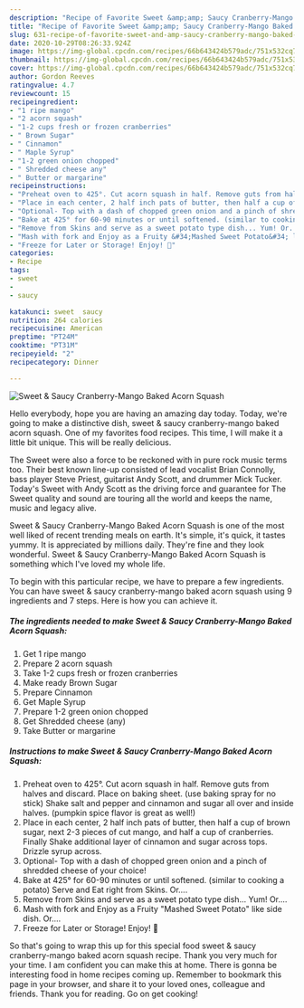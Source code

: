 ```yaml
---
description: "Recipe of Favorite Sweet &amp;amp; Saucy Cranberry-Mango Baked Acorn Squash"
title: "Recipe of Favorite Sweet &amp;amp; Saucy Cranberry-Mango Baked Acorn Squash"
slug: 631-recipe-of-favorite-sweet-and-amp-saucy-cranberry-mango-baked-acorn-squash
date: 2020-10-29T08:26:33.924Z
image: https://img-global.cpcdn.com/recipes/66b643424b579adc/751x532cq70/sweet-saucy-cranberry-mango-baked-acorn-squash-recipe-main-photo.jpg
thumbnail: https://img-global.cpcdn.com/recipes/66b643424b579adc/751x532cq70/sweet-saucy-cranberry-mango-baked-acorn-squash-recipe-main-photo.jpg
cover: https://img-global.cpcdn.com/recipes/66b643424b579adc/751x532cq70/sweet-saucy-cranberry-mango-baked-acorn-squash-recipe-main-photo.jpg
author: Gordon Reeves
ratingvalue: 4.7
reviewcount: 15
recipeingredient:
- "1 ripe mango"
- "2 acorn squash"
- "1-2 cups fresh or frozen cranberries"
- " Brown Sugar"
- " Cinnamon"
- " Maple Syrup"
- "1-2 green onion chopped"
- " Shredded cheese any"
- " Butter or margarine"
recipeinstructions:
- "Preheat oven to 425°. Cut acorn squash in half. Remove guts from halves and discard. Place on baking sheet. (use baking spray for no stick) Shake salt and pepper and cinnamon and sugar all over and inside halves. (pumpkin spice flavor is great as well!)"
- "Place in each center, 2 half inch pats of butter, then half a cup of brown sugar, next 2-3 pieces of cut mango, and half a cup of cranberries. Finally Shake additional layer of cinnamon and sugar across tops. Drizzle syrup across."
- "Optional- Top with a dash of chopped green onion and a pinch of shredded cheese of your choice!"
- "Bake at 425° for 60-90 minutes or until softened. (similar to cooking a potato) Serve and Eat right from Skins. Or...."
- "Remove from Skins and serve as a sweet potato type dish... Yum! Or...."
- "Mash with fork and Enjoy as a Fruity &#34;Mashed Sweet Potato&#34; like side dish. Or...."
- "Freeze for Later or Storage! Enjoy! 💛"
categories:
- Recipe
tags:
- sweet
- 
- saucy

katakunci: sweet  saucy 
nutrition: 264 calories
recipecuisine: American
preptime: "PT24M"
cooktime: "PT31M"
recipeyield: "2"
recipecategory: Dinner

---
```



![Sweet &amp; Saucy Cranberry-Mango Baked Acorn Squash](https://img-global.cpcdn.com/recipes/66b643424b579adc/751x532cq70/sweet-saucy-cranberry-mango-baked-acorn-squash-recipe-main-photo.jpg)

Hello everybody, hope you are having an amazing day today. Today, we're going to make a distinctive dish, sweet &amp; saucy cranberry-mango baked acorn squash. One of my favorites food recipes. This time, I will make it a little bit unique. This will be really delicious.

The Sweet were also a force to be reckoned with in pure rock music terms too. Their best known line-up consisted of lead vocalist Brian Connolly, bass player Steve Priest, guitarist Andy Scott, and drummer Mick Tucker. Today&#39;s Sweet with Andy Scott as the driving force and guarantee for The Sweet quality and sound are touring all the world and keeps the name, music and legacy alive.

Sweet &amp; Saucy Cranberry-Mango Baked Acorn Squash is one of the most well liked of recent trending meals on earth. It's simple, it's quick, it tastes yummy. It is appreciated by millions daily. They're fine and they look wonderful. Sweet &amp; Saucy Cranberry-Mango Baked Acorn Squash is something which I've loved my whole life.


To begin with this particular recipe, we have to prepare a few ingredients. You can have sweet &amp; saucy cranberry-mango baked acorn squash using 9 ingredients and 7 steps. Here is how you can achieve it.

<!--inarticleads1-->

##### The ingredients needed to make Sweet &amp; Saucy Cranberry-Mango Baked Acorn Squash:

1. Get 1 ripe mango
1. Prepare 2 acorn squash
1. Take 1-2 cups fresh or frozen cranberries
1. Make ready  Brown Sugar
1. Prepare  Cinnamon
1. Get  Maple Syrup
1. Prepare 1-2 green onion chopped
1. Get  Shredded cheese (any)
1. Take  Butter or margarine




<!--inarticleads2-->

##### Instructions to make Sweet &amp; Saucy Cranberry-Mango Baked Acorn Squash:

1. Preheat oven to 425°. Cut acorn squash in half. Remove guts from halves and discard. Place on baking sheet. (use baking spray for no stick) Shake salt and pepper and cinnamon and sugar all over and inside halves. (pumpkin spice flavor is great as well!)
1. Place in each center, 2 half inch pats of butter, then half a cup of brown sugar, next 2-3 pieces of cut mango, and half a cup of cranberries. Finally Shake additional layer of cinnamon and sugar across tops. Drizzle syrup across.
1. Optional- Top with a dash of chopped green onion and a pinch of shredded cheese of your choice!
1. Bake at 425° for 60-90 minutes or until softened. (similar to cooking a potato) Serve and Eat right from Skins. Or....
1. Remove from Skins and serve as a sweet potato type dish... Yum! Or....
1. Mash with fork and Enjoy as a Fruity &#34;Mashed Sweet Potato&#34; like side dish. Or....
1. Freeze for Later or Storage! Enjoy! 💛




So that's going to wrap this up for this special food sweet &amp; saucy cranberry-mango baked acorn squash recipe. Thank you very much for your time. I am confident you can make this at home. There is gonna be interesting food in home recipes coming up. Remember to bookmark this page in your browser, and share it to your loved ones, colleague and friends. Thank you for reading. Go on get cooking!
